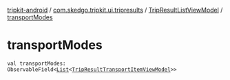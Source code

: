 [tripkit-android](../../index.md) / [com.skedgo.tripkit.ui.tripresults](../index.md) / [TripResultListViewModel](index.md) / [transportModes](./transport-modes.md)

# transportModes

`val transportModes: ObservableField<`[`List`](https://kotlinlang.org/api/latest/jvm/stdlib/kotlin.collections/-list/index.html)`<`[`TripResultTransportItemViewModel`](../-trip-result-transport-item-view-model/index.md)`>>`